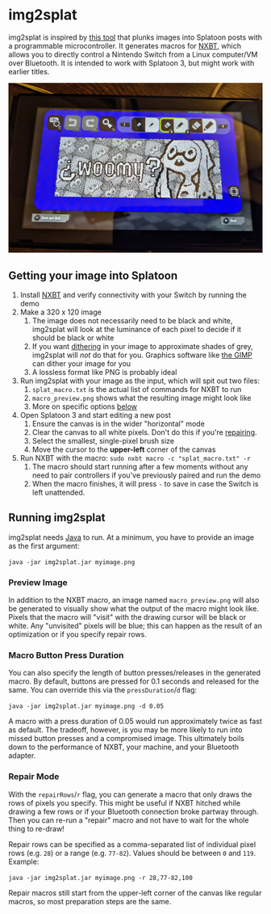# img2splat

img2splat is inspired by [this tool](https://github.com/shinyquagsire23/Switch-Fightstick) that plunks images into
Splatoon posts with a programmable microcontroller. It generates macros for [NXBT](https://github.com/Brikwerk/nxbt),
which allows you to directly control a Nintendo Switch from a Linux computer/VM over Bluetooth. It is intended to work
with Splatoon 3, but might work with earlier titles.

![Completed img2splat macro run in Splatoon 3](images/img2splat_example.jpg)

## Getting your image into Splatoon

1. Install [NXBT](https://github.com/Brikwerk/nxbt) and verify connectivity with your Switch by running the demo
2. Make a 320 x 120 image
    1. The image does not necessarily need to be black and white, img2splat will look at the luminance of each pixel to
       decide if
       it should be black or white
    2. If you want [dithering](https://en.wikipedia.org/wiki/Dither) in your image to approximate shades of grey,
       img2splat will _not_ do that for you. Graphics
       software like [the GIMP](https://www.gimp.org/) can dither your image for you
    3. A lossless format like PNG is probably ideal
3. Run img2splat with your image as the input, which will spit out two files:
    1. `splat_macro.txt` is the actual list of commands for NXBT to run
    2. `macro_preview.png` shows what the resulting image might look like
    3. More on specific options [below](#running-img2splat)
4. Open Splatoon 3 and start editing a new post
    1. Ensure the canvas is in the wider "horizontal" mode
    2. Clear the canvas to all white pixels. Don't do this if you're [repairing](#repair-mode).
    3. Select the smallest, single-pixel brush size
    4. Move the cursor to the **upper-left** corner of the canvas
5. Run NXBT with the macro: `sudo nxbt macro -c "splat_macro.txt" -r`
    1. The macro should start running after a few moments without any need to pair controllers if you've previously
       paired and run the demo
    2. When the macro finishes, it will press `-` to save in case the Switch is left unattended.

## Running img2splat

img2splat needs [Java](https://www.java.com/en/download/) to run. At a minimum, you have to provide an image as the
first argument:

`java -jar img2splat.jar myimage.png`

### Preview Image

In addition to the NXBT macro, an image named `macro_preview.png` will also be generated to visually show what the
output of the macro might look like. Pixels that the macro will "visit" with the drawing cursor will be black or white.
Any "unvisited" pixels will be blue; this can happen as the result of an optimization or if you specify repair rows.

### Macro Button Press Duration

You can also specify the length of button presses/releases in the generated macro. By default, buttons are pressed for
0.1 seconds and released for the same. You can override this via the `pressDuration`/`d` flag:

`java -jar img2splat.jar myimage.png -d 0.05`

A macro with a press duration of 0.05 would run approximately twice as fast as default. The tradeoff, however, is you
may be more likely to run into missed button presses and a compromised image. This ultimately boils down to the
performance of NXBT, your machine, and your Bluetooth adapter.

### Repair Mode

With the `repairRows`/`r` flag, you can generate a macro that only draws the rows of pixels you specify. This might be
useful if NXBT hitched while drawing a few rows or if your Bluetooth connection broke partway through. Then you can
re-run a "repair" macro and not have to wait for the whole thing to re-draw!

Repair rows can be specified as a comma-separated list of individual pixel rows (e.g. `28`) or a range (e.g. `77-82`).
Values should be between `0` and `119`. Example:

`java -jar img2splat.jar myimage.png -r 28,77-82,100`

Repair macros still start from the upper-left corner of the canvas like regular macros, so most preparation steps are
the same.
